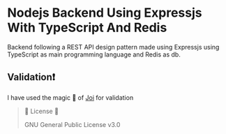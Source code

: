 # Nodejs Backend Using Expressjs With TypeScript And Redis
Backend following a REST API design pattern made using Expressjs using TypeScript as main programming language and Redis as db.

## Validation❗
I have used the magic 🎇 of [Joi](https://github.com/hapijs/joi) for validation

> 🛑 License 🛑
> 
> GNU General Public License v3.0
